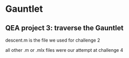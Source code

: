 # Gauntlet
## QEA project 3: traverse the Gauntlet

descent.m is the file we used for challenge 2

all other .m or .mlx files were our attempt at challenge 4 

